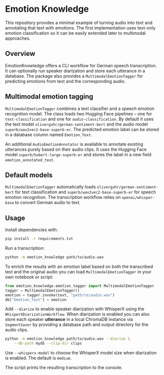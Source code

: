 # Emotion Knowledge

This repository provides a minimal example of turning audio into text
and annotating that text with emotions. The first implementation uses
text-only emotion classification so it can be easily extended later to
multimodal approaches.

## Overview

EmotionKnowledge offers a CLI workflow for German speech transcription.
It can optionally run speaker diarization and store each utterance in a
database.  The package also provides a `MultimodalEmotionTagger` for
predicting emotions from text and the corresponding audio.

## Multimodal emotion tagging

`MultimodalEmotionTagger` combines a text classifier and a speech emotion
recognition model.  The class loads two Hugging Face pipelines – one for
`text-classification` and one for `audio-classification`.  By default it
uses the text model `oliverguhr/german-sentiment-bert` and the audio model
`superb/wav2vec2-base-superb-er`.  The predicted emotion label can be stored
in a database column named `Emotion_Text`.

An additional `AudioEmotionAnnotator` is available to annotate existing
utterances purely based on their audio clips. It uses the Hugging Face model
`superb/hubert-large-superb-er` and stores the label in a new field
`emotion_annotated_text`.

## Default models

`MultimodalEmotionTagger` automatically loads
`oliverguhr/german-sentiment-bert` for text classification and
`superb/wav2vec2-base-superb-er` for speech emotion recognition.  The
transcription workflow relies on `openai/whisper-base` to convert German
audio to text.

## Usage

Install dependencies with:

```bash
pip install -r requirements.txt
```

Run a transcription:

```bash
python -m emotion_knowledge path/to/audio.wav
```

To enrich the results with an emotion label based on both the transcribed text
and the original audio you can load ``MultimodalEmotionTagger`` in your own
notebook or script:

```python
from emotion_knowledge.emotion_tagger import MultimodalEmotionTagger
tagger = MultimodalEmotionTagger()
emotion = tagger.invoke(text, "path/to/audio.wav")
db["Emotion_Text"] = emotion
```

Add `--diarize` to enable speaker diarization with WhisperX using the
`WhisperXDiarizationWorkflow`.  When diarization is enabled you can also
store each speaker **utterance** in a local ChromaDB instance via
`SegmentSaver` by providing a database path and output directory for the
audio clips.

```bash
python -m emotion_knowledge path/to/audio.wav --diarize \
    --db-path mydb --clip-dir clips
```

Use `--whisperx-model` to choose the WhisperX model size when diarization is
enabled. The default is `medium`.

The script prints the resulting transcription to the console.

